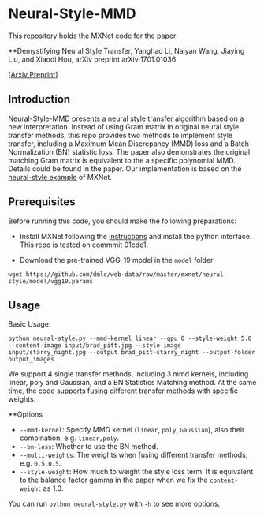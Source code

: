 # Neural-Style-MMD

This repository holds the MXNet code for the paper

>
**Demystifying Neural Style Transfer,
Yanghao Li, Naiyan Wang, Jiaying Liu, and Xiaodi Hou,
arXiv preprint arXiv:1701.01036
>
[[Arxiv Preprint](https://arxiv.org/abs/1701.01036)]


## Introduction

Neural-Style-MMD presents a neural style transfer algorithm based on a new interpretation. Instead of using Gram matrix in original neural style transfer methods, this repo provides two methods to implement style transfer, including a Maximum Mean Discrepancy (MMD) loss and a Batch Normalization (BN) statistic loss. The paper also demonstrates the original matching Gram matrix is equivalent to the a specific polynomial MMD. Details could be found in the paper. Our implementation is based on the [neural-style example](https://github.com/dmlc/mxnet/tree/master/example/neural-style) of MXNet.

## Prerequisites

Before running this code, you should make the following preparations:

* Install MXNet following the [instructions](http://mxnet.io/get_started/index.html#setup-and-installation) and install the python interface. This repo is tested on commmit 01cde1.

* Download the pre-trained VGG-19 model in the `model` folder:
```shell
wget https://github.com/dmlc/web-data/raw/master/mxnet/neural-style/model/vgg19.params
```

## Usage

Basic Usage:
```shell
python neural-style.py --mmd-kernel linear --gpu 0 --style-weight 5.0 --content-image input/brad_pitt.jpg --style-image input/starry_night.jpg --output brad_pitt-starry_night --output-folder output_images
```
We support 4 single transfer methods, including 3 mmd kernels, including linear, poly and Gaussian, and a BN Statistics Matching method. At the same time, the code supports fusing different transfer methods with specific weights.

**Options
* `--mmd-kernel`: Specify MMD kernel (`linear`, `poly`, `Gaussian`), also their combination, e.g. `linear,poly`.
* `--bn-loss`: Whether to use the BN method. 
* `--multi-weights`: The weights when fusing different transfer methods, e.g. `0.5,0.5`.
* `--style-weight`: How much to weight the style loss term. It is equivalent to the balance factor gamma in the paper when we fix the `content-weight` as 1.0.

You can run `python neural-style.py` with `-h` to see more options.


